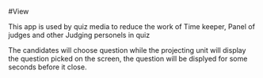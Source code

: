 #View

This app is used by quiz media to reduce the work of Time keeper, Panel of judges and other Judging personels in quiz

The candidates will choose question while the projecting unit will display the question picked on the screen, the question will be displyed for some seconds before it close.